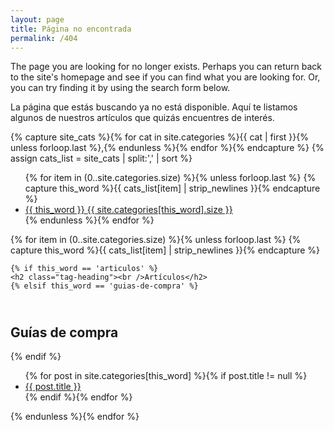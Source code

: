 ```yaml
---
layout: page
title: Página no encontrada
permalink: /404
---
```

The page you are looking for no longer exists. Perhaps you can return back to the site's homepage and see if you can find what you are looking for. Or, you can try finding it by using the search form below.


La página que estás buscando ya no está disponible. Aquí te listamos algunos de nuestros artículos que quizás encuentres de interés.


{% capture site_cats %}{% for cat in site.categories %}{{ cat | first }}{% unless forloop.last %},{% endunless %}{% endfor %}{% endcapture %}
{% assign cats_list = site_cats | split:',' | sort %}

<ul class="entry-meta inline-list">
  {% for item in (0..site.categories.size) %}{% unless forloop.last %}
    {% capture this_word %}{{ cats_list[item] | strip_newlines }}{% endcapture %}
  	<li><a href="#{{ this_word }}" class="tag"><span class="term">{{ this_word }}</span> <span class="count">{{ site.categories[this_word].size }}</span></a></li>
  {% endunless %}{% endfor %}
</ul>

{% for item in (0..site.categories.size) %}{% unless forloop.last %}
  {% capture this_word %}{{ cats_list[item] | strip_newlines }}{% endcapture %}
  <span class="anchor-bookmark" id="{{ this_word }}"></span>
	<article>
<!-- basura -->
    {% if this_word == 'articulos' %}
	<h2 class="tag-heading"><br />Artículos</h2>
    {% elsif this_word == 'guias-de-compra' %}
  <h2 class="tag-heading"><br />Guías de compra</h2>
    {% endif %}
<!-- basura -->
		<ul>
    {% for post in site.categories[this_word] %}{% if post.title != null %}
      <li class="entry-title"><a href="{{ site.url }}{{ post.url }}" title="{{ post.title }}">{{ post.title }}</a></li>
    {% endif %}{% endfor %}<br />
		</ul>
	</article><!-- /.hentry -->
{% endunless %}{% endfor %}
